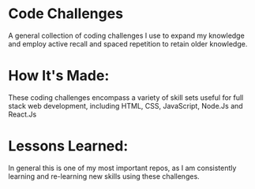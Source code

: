<h1>Code Challenges</h1>
<p> A general collection of coding challenges I use to expand my knowledge and employ active recall and spaced repetition to retain older knowledge.

<h1>How It's Made:</h1>

These coding challenges encompass a variety of skill sets useful for full stack web development, including HTML, CSS, JavaScript, Node.Js and React.Js

<h1>Lessons Learned:</h1>

In general this is one of my most important repos, as I am consistently learning and re-learning new skills using these challenges. 
